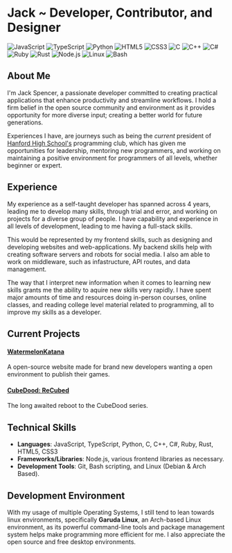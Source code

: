 # Jack ~ Developer, Contributor, and Designer

![JavaScript](https://img.shields.io/badge/-JavaScript-F7DF1E?style=flat-square&logo=javascript&logoColor=black)
![TypeScript](https://img.shields.io/badge/-TypeScript-3178C6?style=flat-square&logo=typescript&logoColor=white)
![Python](https://img.shields.io/badge/-Python-3776AB?style=flat-square&logo=python&logoColor=white)
![HTML5](https://img.shields.io/badge/-HTML5-E34F26?style=flat-square&logo=html5&logoColor=white)
![CSS3](https://img.shields.io/badge/-CSS3-1572B6?style=flat-square&logo=css3&logoColor=white)
![C](https://img.shields.io/badge/-C-A8B9CC?style=flat-square&logo=c&logoColor=black)
![C++](https://img.shields.io/badge/-C++-00599C?style=flat-square&logo=cplusplus&logoColor=white)
![C#](https://img.shields.io/badge/-C%23-239120?style=flat-square&logo=csharp&logoColor=white)
![Ruby](https://img.shields.io/badge/-Ruby-CC342D?style=flat-square&logo=ruby&logoColor=white)
![Rust](https://img.shields.io/badge/-Rust-000000?style=flat-square&logo=rust&logoColor=white)
![Node.js](https://img.shields.io/badge/-Node.js-339933?style=flat-square&logo=nodedotjs&logoColor=white)
![Linux](https://img.shields.io/badge/-Linux-FCC624?style=flat-square&logo=linux&logoColor=black)
![Bash](https://img.shields.io/badge/-Bash-4EAA25?style=flat-square&logo=gnubash&logoColor=white)

## About Me

I'm Jack Spencer, a passionate developer committed to creating practical applications that enhance productivity and streamline workflows. I hold a firm belief in the open source community and environment as it provides opportunity for more diverse input; creating a better world for future generations.
<br>

Experiences I have, are journeys such as being the *current* president of [Hanford High School's](https://hanford.rsd.edu/) programming club, which has given me opportunities for leadership, mentoring new programmers, and working on maintaining a positive environment for programmers of all levels, whether beginner or expert.

## Experience

My experience as a self-taught developer has spanned across 4 years, leading me to develop many skills, through trial and error, and working on projects for a diverse group of people. I have capability and experience in all levels of development, leading to me having a full-stack skills. 

This would be represented by my frontend skills, such as designing and developing websites and web-applications. My backend skills help with creating software servers and robots for social media. I also am able to work on middleware, such as infastructure, API routes, and data management.

The way that I interpret new information when it comes to learning new skills grants me the ability to aquire new skills very rapidly. I have spent major amounts of time and resources doing in-person courses, online classes, and reading college level material related to programming, all to improve my skills as a developer.

## Current Projects

#### [WatermelonKatana](https://github.com/dragonfiregames/watermelonkatana)
A open-source website made for brand new developers wanting a open environment to publish their games.

#### [CubeDood: ReCubed](https://github.com/hhs-coding-club/recubed)
The long awaited reboot to the CubeDood series.

## Technical Skills

- **Languages**: JavaScript, TypeScript, Python, C, C++, C#, Ruby, Rust, HTML5, CSS3
- **Frameworks/Libraries**: Node.js, various frontend libraries as necessary.
- **Development Tools**: Git, Bash scripting, and Linux (Debian & Arch Based).

## Development Environment

With my usage of multiple Operating Systems, I still tend to lean towards linux environments, specifically **Garuda Linux**, an Arch-based Linux environment, as its powerful command-line tools and package management system helps make programming more efficient for me. I also appreciate the open source and free desktop environments.
